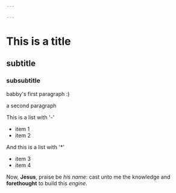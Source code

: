 ```yaml
---

---
```



# This is a title
## subtitle
### subsubtitle

babby's first paragraph :)

a second paragraph

This is a list with '-'
- item 1
- item 2

And this is a list with '*'
* item 3
* item 4

Now, **Jesus**, praise be *his name*: cast unto me the knowledge and **forethought** to build this *engine*.
